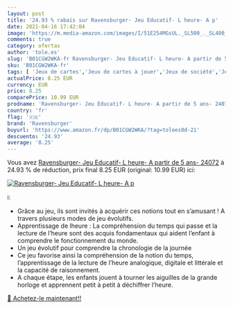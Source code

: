 ```yaml
---
layout: post
title: '24.93 % rabais sur Ravensburger- Jeu Educatif- L heure- A p'
date: 2021-04-16 17:42:04
image: 'https://m.media-amazon.com/images/I/51E254MGsUL._SL500_._SL400_.jpg'
comments: true
category: ofertas
author: 'tole.es'
slug: 'B01CGW2WKA-fr Ravensburger- Jeu Educatif- L heure- A partir de 5 ans- 24072'
sku: 'B01CGW2WKA-fr'
tags: [ 'Jeux de cartes','Jeux de cartes à jouer','Jeux de société','Jeux et Jouets','Jeux et jouets','ravensburger', ]
actualPrice: 8.25 EUR
currency: EUR
price: 8.25
comparePrice: 10.99 EUR
prodname: 'Ravensburger- Jeu Educatif- L heure- A partir de 5 ans- 24072'
country: 'fr'
flag: '🇫🇷'
brand: 'Ravensburger'
buyurl: 'https://www.amazon.fr/dp/B01CGW2WKA/?tag=tolees0d-21'
descuento: '24.93'
average: '8.25'
---
```


Vous avez [Ravensburger- Jeu Educatif- L heure- A partir de 5 ans- 24072](https://www.amazon.fr/dp/B01CGW2WKA/?tag=tolees0d-21)  à  24.93 % de réduction, prix final  8.25 EUR (original: 10.99 EUR) ici:

[![Ravensburger- Jeu Educatif- L heure- A p](https://m.media-amazon.com/images/I/51E254MGsUL._SL500_._SL400_.jpg)](https://www.amazon.fr/dp/B01CGW2WKA/?tag=tolees0d-21)

ℹ️:

- Grâce au jeu, ils sont invités à acquérir ces notions tout en s’amusant ! A travers plusieurs modes de jeu évolutifs.
- Apprentissage de lheure : La compréhension du temps qui passe et la lecture de l’heure sont des acquis fondamentaux qui aident l’enfant à comprendre le fonctionnement du monde.
- Un jeu évolutif pour comprendre la chronologie de la journée
- Ce jeu favorise ainsi la compréhension de la notion du temps, l’apprentissage de la lecture de l’heure analogique, digitale et littérale et la capacité de raisonnement.
- A chaque étape, les enfants jouent à tourner les aiguilles de la grande horloge et apprennent petit à petit à déchiffrer l’heure.

[🛒 Achetez-le maintenant!!](https://www.amazon.fr/dp/B01CGW2WKA/?tag=tolees0d-21)
